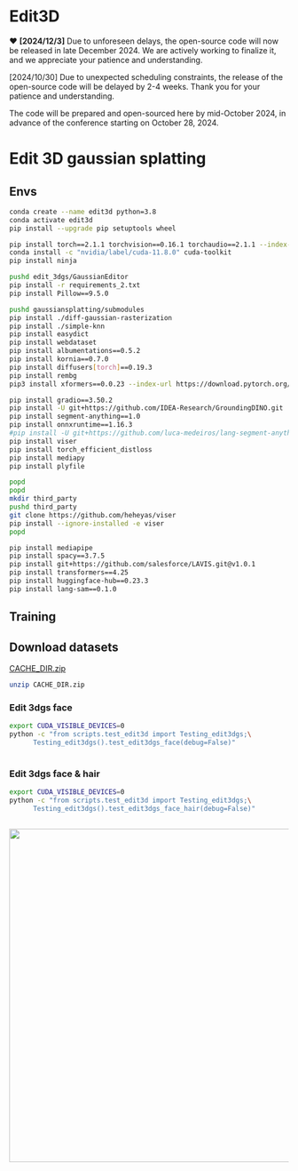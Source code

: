 # Edit3D

:heart: **[2024/12/3]** Due to unforeseen delays, the open-source code will now be released in late December 2024. We are actively working to finalize it, and we appreciate your patience and understanding.

[2024/10/30] Due to unexpected scheduling constraints, the release of the open-source code will be delayed by 2-4 weeks. Thank you for your patience and understanding.

The code will be prepared and open-sourced here by mid-October 2024, in advance of the conference starting on October 28, 2024.


# Edit 3D gaussian splatting

## Envs 

```bash
conda create --name edit3d python=3.8
conda activate edit3d
pip install --upgrade pip setuptools wheel

pip install torch==2.1.1 torchvision==0.16.1 torchaudio==2.1.1 --index-url https://download.pytorch.org/whl/cu118
conda install -c "nvidia/label/cuda-11.8.0" cuda-toolkit
pip install ninja

pushd edit_3dgs/GaussianEditor
pip install -r requirements_2.txt
pip install Pillow==9.5.0

pushd gaussiansplatting/submodules
pip install ./diff-gaussian-rasterization
pip install ./simple-knn
pip install easydict
pip install webdataset
pip install albumentations==0.5.2
pip install kornia==0.7.0
pip install diffusers[torch]==0.19.3
pip install rembg
pip3 install xformers==0.0.23 --index-url https://download.pytorch.org/whl/cu118

pip install gradio==3.50.2
pip install -U git+https://github.com/IDEA-Research/GroundingDINO.git
pip install segment-anything==1.0
pip install onnxruntime==1.16.3
#pip install -U git+https://github.com/luca-medeiros/lang-segment-anything.git
pip install viser
pip install torch_efficient_distloss
pip install mediapy
pip install plyfile

popd 
popd
mkdir third_party
pushd third_party
git clone https://github.com/heheyas/viser
pip install --ignore-installed -e viser
popd

pip install mediapipe
pip install spacy==3.7.5
pip install git+https://github.com/salesforce/LAVIS.git@v1.0.1
pip install transformers==4.25
pip install huggingface-hub==0.23.3
pip install lang-sam==0.1.0

```

## Training

## Download datasets 

[CACHE_DIR.zip](https://1drv.ms/u/c/5240e76ec7fdaf3d/Ee46eLUa2z5MousMFtr5Zq0BaVcpIvREKeDs5O8fqmGoEQ?e=zljr3U)

```bash
unzip CACHE_DIR.zip
```


### Edit 3dgs face

```bash
export CUDA_VISIBLE_DEVICES=0
python -c "from scripts.test_edit3d import Testing_edit3dgs;\
      Testing_edit3dgs().test_edit3dgs_face(debug=False)"
      
```


### Edit 3dgs face & hair

```bash
export CUDA_VISIBLE_DEVICES=0
python -c "from scripts.test_edit3d import Testing_edit3dgs;\
      Testing_edit3dgs().test_edit3dgs_face_hair(debug=False)"
      
```

<img src=".data/face_hair.gif" width=600>